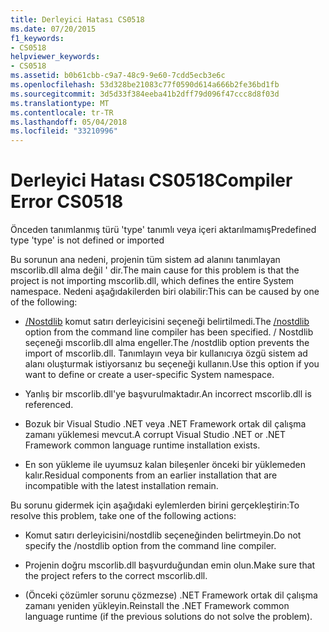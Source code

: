 ```yaml
---
title: Derleyici Hatası CS0518
ms.date: 07/20/2015
f1_keywords:
- CS0518
helpviewer_keywords:
- CS0518
ms.assetid: b0b61cbb-c9a7-48c9-9e60-7cdd5ecb3e6c
ms.openlocfilehash: 53d328be21083c77f0590d614a666b2fe36bd1fb
ms.sourcegitcommit: 3d5d33f384eeba41b2dff79d096f47ccc8d8f03d
ms.translationtype: MT
ms.contentlocale: tr-TR
ms.lasthandoff: 05/04/2018
ms.locfileid: "33210996"
---
```

# <a name="compiler-error-cs0518"></a><span data-ttu-id="6d79e-102">Derleyici Hatası CS0518</span><span class="sxs-lookup"><span data-stu-id="6d79e-102">Compiler Error CS0518</span></span>
<span data-ttu-id="6d79e-103">Önceden tanımlanmış türü 'type' tanımlı veya içeri aktarılmamış</span><span class="sxs-lookup"><span data-stu-id="6d79e-103">Predefined type 'type' is not defined or imported</span></span>  
  
 <span data-ttu-id="6d79e-104">Bu sorunun ana nedeni, projenin tüm sistem ad alanını tanımlayan mscorlib.dll alma değil ' dir.</span><span class="sxs-lookup"><span data-stu-id="6d79e-104">The main cause for this problem is that the project is not importing mscorlib.dll, which defines the entire System namespace.</span></span> <span data-ttu-id="6d79e-105">Nedeni aşağıdakilerden biri olabilir:</span><span class="sxs-lookup"><span data-stu-id="6d79e-105">This can be caused by one of the following:</span></span>  
  
-   <span data-ttu-id="6d79e-106">[/Nostdlib](../../../csharp/language-reference/compiler-options/nostdlib-compiler-option.md) komut satırı derleyicisini seçeneği belirtilmedi.</span><span class="sxs-lookup"><span data-stu-id="6d79e-106">The [/nostdlib](../../../csharp/language-reference/compiler-options/nostdlib-compiler-option.md) option from the command line compiler has been specified.</span></span> <span data-ttu-id="6d79e-107">/ Nostdlib seçeneği mscorlib.dll alma engeller.</span><span class="sxs-lookup"><span data-stu-id="6d79e-107">The /nostdlib option prevents the import of mscorlib.dll.</span></span> <span data-ttu-id="6d79e-108">Tanımlayın veya bir kullanıcıya özgü sistem ad alanı oluşturmak istiyorsanız bu seçeneği kullanın.</span><span class="sxs-lookup"><span data-stu-id="6d79e-108">Use this option if you want to define or create a user-specific System namespace.</span></span>  
  
-   <span data-ttu-id="6d79e-109">Yanlış bir mscorlib.dll'ye başvurulmaktadır.</span><span class="sxs-lookup"><span data-stu-id="6d79e-109">An incorrect mscorlib.dll is referenced.</span></span>  
  
-   <span data-ttu-id="6d79e-110">Bozuk bir Visual Studio .NET veya .NET Framework ortak dil çalışma zamanı yüklemesi mevcut.</span><span class="sxs-lookup"><span data-stu-id="6d79e-110">A corrupt Visual Studio .NET or .NET Framework common language runtime installation exists.</span></span>  
  
-   <span data-ttu-id="6d79e-111">En son yükleme ile uyumsuz kalan bileşenler önceki bir yüklemeden kalır.</span><span class="sxs-lookup"><span data-stu-id="6d79e-111">Residual components from an earlier installation that are incompatible with the latest installation remain.</span></span>  
  
 <span data-ttu-id="6d79e-112">Bu sorunu gidermek için aşağıdaki eylemlerden birini gerçekleştirin:</span><span class="sxs-lookup"><span data-stu-id="6d79e-112">To resolve this problem, take one of the following actions:</span></span>  
  
-   <span data-ttu-id="6d79e-113">Komut satırı derleyicisini/nostdlib seçeneğinden belirtmeyin.</span><span class="sxs-lookup"><span data-stu-id="6d79e-113">Do not specify the /nostdlib option from the command line compiler.</span></span>  
  
-   <span data-ttu-id="6d79e-114">Projenin doğru mscorlib.dll başvurduğundan emin olun.</span><span class="sxs-lookup"><span data-stu-id="6d79e-114">Make sure that the project refers to the correct mscorlib.dll.</span></span>  
  
-   <span data-ttu-id="6d79e-115">(Önceki çözümler sorunu çözmezse) .NET Framework ortak dil çalışma zamanı yeniden yükleyin.</span><span class="sxs-lookup"><span data-stu-id="6d79e-115">Reinstall the .NET Framework common language runtime (if the previous solutions do not solve the problem).</span></span>
